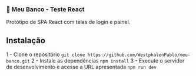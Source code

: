 ### 🏦 Meu Banco - Teste React
 

Protótipo de SPA React com telas de login e painel.  

## Instalação

1 - Clone o repositório
`git clone https://github.com/WestphalenPablo/meu-banco.git`
2 - Instale as dependências
`npm install`
3 - Execute o servidor de desenvolvimento e acesse a URL apresentada
`npm run dev`